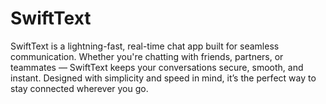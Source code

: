 # SwiftText
SwiftText is a lightning-fast, real-time chat app built for seamless communication. Whether you're chatting with friends, partners, or teammates — SwiftText keeps your conversations secure, smooth, and instant. Designed with simplicity and speed in mind, it’s the perfect way to stay connected wherever you go.
